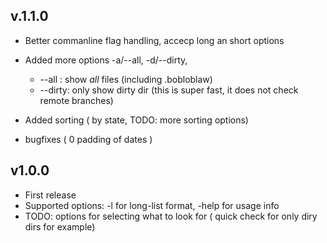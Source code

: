 ## v.1.1.0

* Better commanline flag handling, accecp long an short options
* Added more options -a/--all, -d/--dirty,

  - --all : show *all* files (including .bobloblaw)
  - --dirty: only show dirty dir (this is super fast, it does not check remote branches)

* Added sorting ( by state, TODO: more sorting options)
* bugfixes ( 0 padding of dates )


## v1.0.0

* First release
* Supported options: -l for long-list format, -help for usage info
* TODO: options for selecting what to look for ( quick check for only diry dirs for example)

